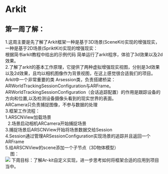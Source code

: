 # Arkit
## 第一周了解：
1.这周主要是先了解了Arkit框架一种是基于3D场景(SceneKit)实现的增强现实，一种是基于2D场景(SpriktKit)实现的增强现实：<br>
根据简书arkit教程中给出的示例代码 简单运行了arkit程序，体验了3d效果以及2d效果。<br>
2.了解了arkit的基本工作原理，它提供了两种虚拟增强现实视图，分别是3d效果以及2d效果，且均以相机图像作为背景视图，在这上感觉很合适我们的项目。<br>
Arkit中一个非常重要的类 Arsession类，负责搭建桥梁：ARWorldTrackingSessionConfiguration与ARFrame。<br>
ARWorldTrackingSessionConfiguration（会话追踪配置）的作用是跟踪设备的方向和位置,以及检测设备摄像头看到的现实世界的表面。<br>
ARCamera只负责捕捉图像，不参与数据的处理<br>
3.框架工作流程：<br>
           1.ARSCNView加载场景 <br>
           2.场景启动相机ARCamera开始捕捉场景 <br>
           3.捕捉场景后ARSCNView开始将场景数据交给Session <br>
           4.Session通过管理ARSessionConfiguration实现场景的追踪并且返回一个ARFrame <br>
           5.给ARSCNView的scene添加一个子节点（3D物体模型）<br>
            图：<br>
              ![](https://upload-images.jianshu.io/upload_images/6271687-5b2cea6f7131d32e.png?imageMogr2/auto-orient/) 
        下周目标：了解Ar-kit自定义实现，进一步思考如何将框架合适的应用到项目当中。

